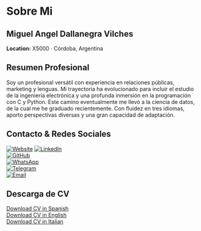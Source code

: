 
<!--
**mdallanegra/mdallanegra** is a ✨ _special_ ✨ repository because its `README.md` (this file) appears on your GitHub profile.

Here are some ideas to get you started:

## Hi there 👋

- 🔭 I’m currently working on ...
- 🌱 I’m currently learning ...
- 👯 I’m looking to collaborate on ...
- 🤔 I’m looking for help with ...
- 💬 Ask me about ...
- 📫 How to reach me: ...
- 😄 Pronouns: ...
- ⚡ Fun fact: ...
-->
# Sobre Mi

## Miguel Angel Dallanegra Vilches

**Location:** X5000 · Córdoba, Argentina  

## Resumen Profesional
Soy un profesional versátil con experiencia en relaciones públicas, marketing y lenguas. Mi trayectoria ha evolucionado para incluir el estudio de la ingeniería electrónica y una profunda inmersión en la programación con C y Python. Este camino eventualmente me llevó a la ciencia de datos, de la cual me he graduado recientemente. Con fluidez en tres idiomas, aporto perspectivas diversas y una gran capacidad de adaptación.

## Contacto & Redes Sociales

[![Website](https://img.shields.io/badge/Website-mdallanegra.com-darkblue?style=flat&logo=internetexplorer)](https://mdallanegra.com)
[![LinkedIn](https://img.shields.io/badge/LinkedIn-Profile-blue?style=flat&logo=linkedin)](https://www.linkedin.com/in/mdallanegra)  
[![GitHub](https://img.shields.io/badge/GitHub-Profile-black?style=flat&logo=github)](https://github.com/mdallanegra)  
[![WhatsApp](https://img.shields.io/badge/WhatsApp-Chat-green?style=flat&logo=whatsapp)](https://wa.me/543513583517)  
[![Telegram](https://img.shields.io/badge/Telegram-Message-blue?style=flat&logo=telegram)](tg://msg?to=@mdallanegra)  
[![Email](https://img.shields.io/badge/Email-Contact-red?style=flat&logo=gmail)](mailto:mdallanegra@icloud.com)  

## Descarga de CV

[Download CV in Spanish](static/files/Curriculum%20Vitae%20-%20Miguel%20Angel%20Dallanegra%20Vilches.es.pdf)  
[Download CV in English](static/files/Curriculum%20Vitae%20-%20Miguel%20Angel%20Dallanegra%20Vilches.en.pdf)  
[Download CV in Italian](static/files/Curriculum%20Vitae%20-%20Miguel%20Angel%20Dallanegra%20Vilches.it.pdf)  

